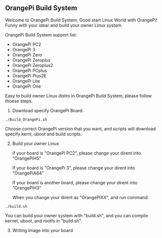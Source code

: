 OrangePi Build System
---------------------------------------

Welcome to OrangePi Build System, Good start Linux World with OrangePi!
Funny with your idear and build your owner Linux system.

OrangePi Build System support list:
* OrangePi PC2
* OrangePi 3
* OrangePi Zero
* OrangePi Zeroplus
* OrangePi Zeroplus2
* OrangePi PCplus
* OrangePi Plus2E
* OrangePi Lite
* OrangePi One

Easy to build owner Linux distro in OrangePi Build System, please follow
thoese steps:

1. Download specify OrangePi Board.
```
./Build_OrangePi.sh
```

   Choose correct OrangePi version that you want, and scripts will download
   specify kernl, uboot and build scripts.

2. Build your owner Linux

   If your board is "OrangePi PC2", please change your dirent into "OrangePiH5"

   If your board is "OrangePi 3", please change your dirent into "OrangePiA64"

   If your board is another board, please change your dirent into "OrangePiH3"

   When you change your dirent as "OrangePiXX", and run command:
```
./build.sh
```

   You can build your owner system with "build.sh", and you can compile kernel,
   uboot, and rootfs in "build.sh".

3. Writing Image into your board
